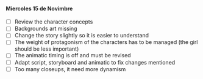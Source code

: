 #### Miercoles 15 de Novimbre

- [ ] Review the character concepts
- [ ] Backgrounds art missing
- [ ] Change the story slightly so it is easier to understand
- [ ] The weight of protagonism of the characters has to be managed (the girl should be less important)
- [ ] The animatic timing is off and must be revised
- [ ] Adapt script, storyboard and animatic to fix changes mentioned
- [ ] Too many closeups, it need more dynamism
